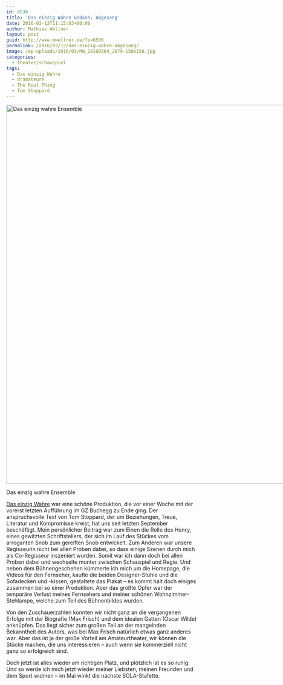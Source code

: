 ```yaml
---
id: 6536
title: 'Das einzig Wahre &ndash; Abgesang'
date: 2016-03-12T11:15:03+00:00
author: Mathias Wellner
layout: post
guid: http://www.mwellner.de/?p=6536
permalink: /2016/03/12/das-einzig-wahre-abgesang/
image: /wp-uploads/2016/03/MW_20160304_2079-150x150.jpg
categories:
  - theater/schauspiel
tags:
  - Das einzig Wahre
  - dramateure
  - The Real Thing
  - Tom Stoppard
---
```

<div id="attachment_6534" style="width: 1010px" class="wp-caption aligncenter">
  <img src="http://www.mwellner.de/wp-uploads/2016/03/MW_20160304_2079.jpg" alt="Das einzig wahre Ensemble" width="1000" height="1000" class="size-full wp-image-6534" srcset="http://www.mwellner.de/wp-uploads/2016/03/MW_20160304_2079.jpg 1000w, http://www.mwellner.de/wp-uploads/2016/03/MW_20160304_2079-150x150.jpg 150w, http://www.mwellner.de/wp-uploads/2016/03/MW_20160304_2079-350x350.jpg 350w" sizes="(max-width: 1000px) 100vw, 1000px" />
  
  <p class="wp-caption-text">
    Das einzig wahre Ensemble
  </p>
</div>

[Das einzig Wahre](http://www.mwellner.de/schauspiel/das-einzig-wahre/ "Das einzig Wahre") war eine schöne Produktion, die vor einer Woche mit der vorerst letzten Aufführung im GZ Buchegg zu Ende ging. Der anspruchsvolle Text von Tom Stoppard, der um Beziehungen, Treue, Literatur und Kompromisse kreist, hat uns seit letzten September beschäftigt. Mein persönlicher Beitrag war zum Einen die Rolle des Henry, eines gewitzten Schriftstellers, der sich im Lauf des Stückes vom arroganten Snob zum gereiften Snob entwickelt. Zum Anderen war unsere Regisseurin nicht bei allen Proben dabei, so dass einige Szenen durch mich als Co-Regisseur inszeniert wurden. Somit war ich dann doch bei allen Proben dabei und wechselte munter zwischen Schauspiel und Regie. Und neben dem Bühnengeschehen kümmerte ich mich um die Homepage, die Videos für den Fernseher, kaufte die beiden Designer-Stühle und die Sofadecken und -kissen, gestaltete das Plakat &ndash; es kommt halt doch einiges zusammen bei so einer Produktion. Aber das größte Opfer war der temporäre Verlust meines Fernsehers und meiner schönen Wohnzimmer-Stehlampe, welche zum Teil des Bühnenbildes wurden. 

Von den Zuschauerzahlen konnten wir nicht ganz an die vergangenen Erfolge mit der Biografie (Max Frisch) und dem idealen Gatten (Oscar Wilde) anknüpfen. Das liegt sicher zum großen Teil an der mangelnden Bekanntheit des Autors, was bei Max Frisch natürlich etwas ganz anderes war. Aber das ist ja der große Vorteil am Amateurtheater, wir können die Stücke machen, die uns interessieren &ndash; auch wenn sie kommerziell nicht ganz so erfolgreich sind. 

Doch jetzt ist alles wieder am richtigen Platz, und plötzlich ist es so ruhig. Und so werde ich mich jetzt wieder meiner Liebsten, meinen Freunden und dem Sport widmen &ndash; im Mai winkt die nächste SOLA-Stafette.